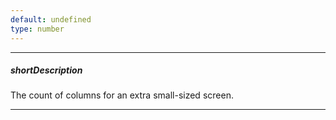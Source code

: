 ```yaml
---
default: undefined
type: number
---
```

---
##### shortDescription
The count of columns for an extra small-sized screen.

---
